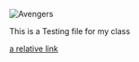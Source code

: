![Avengers](https://github.com/akshayjraju/Akshay-Class-work/blob/master/the_avengers.jpg)


This is a Testing file for my class


[a relative link](README.md)

